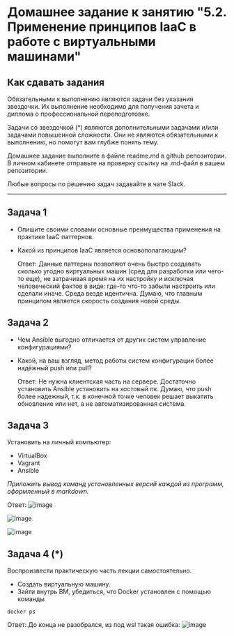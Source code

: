 
# Домашнее задание к занятию "5.2. Применение принципов IaaC в работе с виртуальными машинами"

## Как сдавать задания

Обязательными к выполнению являются задачи без указания звездочки. Их выполнение необходимо для получения зачета и диплома о профессиональной переподготовке.

Задачи со звездочкой (*) являются дополнительными задачами и/или задачами повышенной сложности. Они не являются обязательными к выполнению, но помогут вам глубже понять тему.

Домашнее задание выполните в файле readme.md в github репозитории. В личном кабинете отправьте на проверку ссылку на .md-файл в вашем репозитории.

Любые вопросы по решению задач задавайте в чате Slack.

---

## Задача 1

- Опишите своими словами основные преимущества применения на практике IaaC паттернов.
- Какой из принципов IaaC является основополагающим?

  Ответ: Данные паттерны позволяют очень быстро создавать сколько угодно виртуальных машин (сред для разработки или чего-то еще), не затрачивая время на их настройку и исключая человеческий фактов в виде: где-то что-то забыли настроить или сделали иначе. Среда везде идентична.
  Думаю, что главным принципом является скорость создания новой среды.

## Задача 2

- Чем Ansible выгодно отличается от других систем управление конфигурациями?
- Какой, на ваш взгляд, метод работы систем конфигурации более надёжный push или pull?

  Ответ: Не нужна клиентская часть на сервере. Достаточно установить Ansible установить на хостовый пк.
  Думаю, что push более надежный, т.к. в конечной точке человек решает выкатить обновление или нет, а не автоматизированная система.


## Задача 3

Установить на личный компьютер:

- VirtualBox
- Vagrant
- Ansible

*Приложить вывод команд установленных версий каждой из программ, оформленный в markdown.*

  Ответ: ![image](https://user-images.githubusercontent.com/89036206/140616038-6e898a69-29f8-405f-9517-e04cba7cc36f.png)
  
![image](https://user-images.githubusercontent.com/89036206/140616063-6ca5381b-5aa9-456d-b25d-027816c264b6.png)

![image](https://user-images.githubusercontent.com/89036206/140616049-d6810354-cf3b-43ff-afb9-da4a9a6c8cc1.png)


## Задача 4 (*)

Воспроизвести практическую часть лекции самостоятельно.

- Создать виртуальную машину.
- Зайти внутрь ВМ, убедиться, что Docker установлен с помощью команды
```
docker ps
```
Ответ: До конца не разобрался, из под wsl такая ошибка:
![image](https://user-images.githubusercontent.com/89036206/141181710-74a563ec-2145-4778-8291-584c3ea5a4a7.png)
